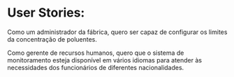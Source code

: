 <h1>User Stories:</h1>

Como um administrador da fábrica, quero ser capaz de configurar os limites da concentração de poluentes.

Como gerente de recursos humanos, quero que o sistema de monitoramento esteja disponível em vários idiomas para atender às necessidades dos funcionários de diferentes nacionalidades.


